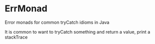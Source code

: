 # ErrMonad
Error monads for common tryCatch idioms in Java

It is common to want to tryCatch something and return a value, print a stackTrace
